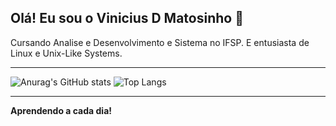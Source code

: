 ## Olá! Eu sou o Vinicius D Matosinho 👋

Cursando Analise e Desenvolvimento e Sistema no IFSP. E entusiasta de Linux e Unix-Like Systems.
<hr>

![Anurag's GitHub stats](https://github-readme-stats.vercel.app/api?username=vzin16m&show_icons=true&theme=dracula)
![Top Langs](https://github-readme-stats.vercel.app/api/top-langs/?username=vzin16m&layout=compact&theme=dracula)

<hr>
<b>Aprendendo a cada dia!<b/>
<!--
-->
